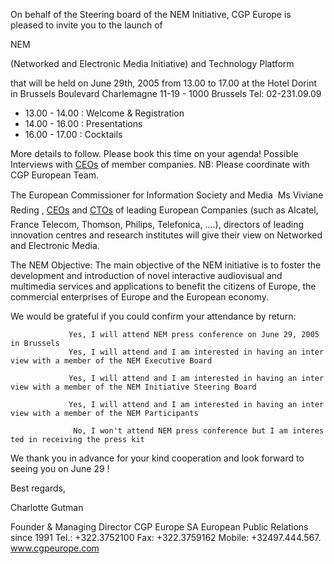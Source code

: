 On behalf of the Steering board of the NEM Initiative, CGP Europe is
pleased to invite you to the launch of

NEM

(Networked and Electronic Media Initiative) and Technology Platform

that will be held on June 29th, 2005 from 13.00 to 17.00 at the Hotel
Dorint in Brussels Boulevard Charlemagne 11-19 - 1000 Brussels Tel:
02-231.09.09

-   13.00 - 14.00 : Welcome & Registration
-   14.00 - 16.00 : Presentations
-   16.00 - 17.00 : Cocktails

More details to follow. Please book this time on your agenda! Possible
Interviews with [CEOs](CEOs "wikilink") of member companies. NB: Please
coordinate with CGP European Team.

The European Commissioner for Information Society and Media  Ms Viviane
Reding , [CEOs](CEOs "wikilink") and [CTOs](CTOs "wikilink") of leading
European Companies (such as Alcatel, France Telecom, Thomson, Philips,
Telefonica, \....), directors of leading innovation centres and research
institutes will give their view on Networked and Electronic Media.

The NEM Objective: The main objective of the NEM initiative is to foster
the development and introduction of novel interactive audiovisual and
multimedia services and applications to benefit the citizens of Europe,
the commercial enterprises of Europe and the European economy.

We would be grateful if you could confirm your attendance by return:

`             Yes, I will attend NEM press conference on June 29, 2005 in Brussels`\
`             Yes, I will attend and I am interested in having an interview with a member of the NEM Executive Board`

`             Yes, I will attend and I am interested in having an interview with a member of the NEM Initiative Steering Board`

`             Yes, I will attend and I am interested in having an interview with a member of the NEM Participants`

`              No, I won't attend NEM press conference but I am interested in receiving the press kit`

We thank you in advance for your kind cooperation and look forward to
seeing you on June 29 !

Best regards,

Charlotte Gutman

Founder & Managing Director CGP Europe SA European Public Relations
since 1991 Tel.: +322.3752100 Fax: +322.3759162 Mobile: +32497.444.567.
www.cgpeurope.com
